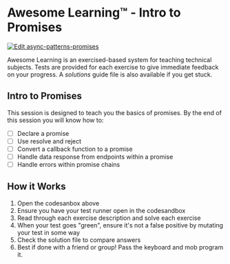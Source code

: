 # Awesome Learning™ - Intro to Promises

<a href="https://codesandbox.io/s/github/Cooperbuilt/awesome-learning-promises/tree/master/?fontsize=14&module=%2Fsrc%2Fexercises%2F1-intro-to-promises.test.js">
  <img alt="Edit async-patterns-promises" src="https://codesandbox.io/static/img/play-codesandbox.svg">
</a>

Awesome Learning is an exercised-based system for teaching technical subjects. 
Tests are provided for each exercise to give immediate feedback on your progress.
A _solutions_ guide file is also available if you get stuck.

## Intro to Promises
This session is designed to teach you the basics of promises. By the end of this session
you will know how to:   
- [ ] Declare a promise
- [ ] Use resolve and reject
- [ ] Convert a callback function to a promise
- [ ] Handle data response from endpoints within a promise
- [ ] Handle errors within promise chains

## How it Works
1. Open the codesanbox above
2. Ensure you have your test runner open in the codesandbox
3. Read through each exercise description and solve each exercise
4. When your test goes "green", ensure it's not a false positive by mutating your test in some way
5. Check the solution file to compare answers
6. Best if done with a friend or group! Pass the keyboard and mob program it. 
